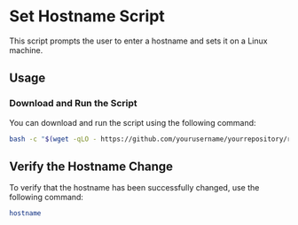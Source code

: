 # Set Hostname Script

This script prompts the user to enter a hostname and sets it on a Linux machine.

## Usage

### Download and Run the Script

You can download and run the script using the following command:

```sh
bash -c "$(wget -qLO - https://github.com/yourusername/yourrepository/raw/main/set-hostname.sh)"
```

## Verify the Hostname Change

To verify that the hostname has been successfully changed, use the following command:

```sh
hostname
```